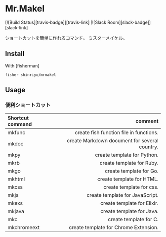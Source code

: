 # Mr.Makel

[![Build Status][travis-badge]][travis-link]
[![Slack Room][slack-badge]][slack-link]

ショートカットを簡単に作れるコマンド。
ミスターメイケル。

## Install

With [fisherman]

```
fisher shinriyo/mrmakel
```

## Usage

### 便利ショートカット

| Shortcut command | comment |
|:-----------|------------:|
| mkfunc | create fish function file in functions. |
| mkdoc | create Markdown document for several country. |
| mkpy | create template for Python. |
| mkrb | create template for Ruby. |
| mkgo | create template for Go. |
| mkhtml | create template for HTML. |
| mkcss | create template for css. |
| mkjs | create template for JavaScript. |
| mkexs| create template for Elixir. |
| mkjava | create template for Java. |
| mkc | create template for C. |
| mkchromeext | create template for Chrome Extension. |

